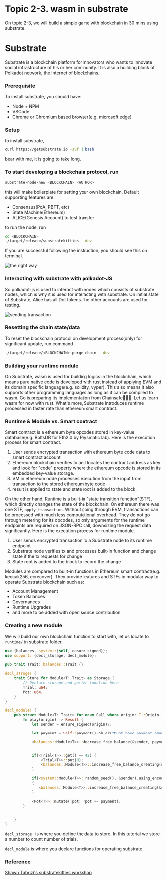 # Topic 2-3. wasm in substrate

On topic 2-3, we will build a simple game with blockchain in 30 mins using substrate.

# Substrate

Substrate is a blockchain platform for innovators who wants to innovate social infrastructure of his or her community. It is also a building block of Polkadot network, the internet of blockchains.

### Prerequisite

To install substrate, you should have:

- Node + NPM
- VSCode
- Chrome or Chromium based browser(e.g. microsoft edge)

### Setup

to install substrate, 

```bash
curl https://getsubstrate.io -sSf | bash
```

bear with me, it is going to take long.

### To start developing a blockchain protocol, run

```bash
substrate-node-new <BLOCKCHAIN> <AUTHOR>
```

this will make boilerplate for setting your own blockchain. Default supporting features are:

- Consensus(PoA, PBFT, etc)
- State Machine(Ethereum)
- ALICE(Genesis Account) to test transfer

to run the node, run 
```bash
cd <BLOCKCHAIN>
./target/release/substratekitties --dev
```

If you are successful following the instruction, you should see this on terminal.

![the right way](https://shawntabrizi.github.io/substrate-collectables-workshop/0/assets/building-blocks.png)


### Interacting with substrate with polkadot-JS

So polkadot-js is used to interact with nodes which consists of substrate nodes, which is why it is used for interacting with substrate. On initial state of Substrate, Alice has all Dot tokens. the other accounts are used for testing.

![sending transaction](https://shawntabrizi.github.io/substrate-collectables-workshop/0/assets/first-transfer.png)


### Resetting the chain state/data

To reset the blockchain protocol on development process(only) for significant update, run command
```bash
./target/release/<BLOCKCHAIN> purge-chain --dev
```

### Building your runtime module

On Substrate, wasm is used for building logics in the blockchain, which means pure native code is developed with rust instead of applying EVM and its domain specific language(e.g. solidity, vyper). This also means it also supports other programming languages as long as it can be compiled to wasm. Go is preparing its implementation from Chainsafe🚀🚀🚀. Let us learn wasm for now with rust. What's more, Substrate introduces runtime processed in faster rate than ethereum smart contract.

### Runtime & Module vs. Smart contract

Smart contract is a ethereum byte opcodes stored in key-value database(e.g. BoltsDB for Eth2.0 by Prysmatic lab). Here is the execution process for smart contract.

1. User sends encrypted transaction with ethereum byte code data to smart contract account
2. Ethereum blockchain verifies tx and locates the contract address as key and look for "code" property where the ethereum opcode is stored in its embedded key-value storage. 
3. VM in ethereum node processes execution from the input from transaction to the stored ethereum byte code
4. result is applied to state and state root is added to the block.

On the other hand, Runtime is a built-in "state transition function"(STF), which directly changes the state of the blockchain. On ethereum there was one STF, `apply_transaction`. Without going through EVM, transactions can be processed with much less computational overhead. They do not go through metering for its opcodes, so only arguments for the runtime endpoints are required on JSON-RPC call, downsizing the request data significantly. Here is the execution process for runtime module.

1. User sends encrypted transaction to a Substrate node to its runtime endpoint
2. Substrate node verifies tx and processes built-in function and change state if the tx requests for change
3. State root is added to the block to record the change

Modules are compared to built-in functions in Ethereum smart contract(e.g. keccak256, ecrecover). They provide features and STFs in modular way to operate Substrate blockchain such as:

- Account Management
- Token Balances
- Governances
- Runtime Upgrades
- and more to be added with open source contribution

### Creating a new module

We will build our own blockchain function 
to start with, let us locate to `runtime/` in substrate folder.

```rust
use {balances, system::{self, ensure_signed}};
use support::{decl_storage, decl_module};

pub trait Trait: balances::Trait {}

decl_stroge! {
    trait Store for Module<T: Trait> as Storage {
        // Declare storage and getter function here
        Trial: u64;
        Pot: u64;
    }
}

decl_module! {
    pub struct Module<T: Trait> for enum Call where origin: T::Origin {
        fn play(origin) -> Result {
            let sender = ensure_signed(origin)?;

            let payment = Self::payment().ok_or("Must have payment amount set");

            <balances::Module<T>>::decrease_free_balance(&sender, payment)?;


            if(<Trial<T>>::get() == 42) {
                <Trial<T>>::put(0);
                <balances::Module<T>>::increase_free_balance_creating(&sender, <Pot<T>>::take());
            }

            if(<system::Module<T>>::random_seed(), &sender).using_encoded(<T as system::Trait>::Hashing::hash).using_encoded(|e| e[0] < 128)
            {
               <balances::Module<T>>::increase_free_balance_creating(&sender, <Pot<T>>::take()); 
            }

            <Pot<T>>::mutate(|pot| *pot += payment);            
        }

        
    }
}
```
`decl_storage!` is where you define the data to store. In this tutorial we store a number to count number of trials.

`decl_module` is where you declare functions for operating substrate.






### Reference
[Shawn Tabrizi's substratekitties workshop](https://shawntabrizi.github.io/substrate-collectables-workshop/#/1/creating-a-module)